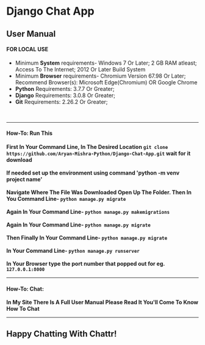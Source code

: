 # Django Chat App

## User Manual

#### FOR LOCAL USE
<ul>
<li>Minimum <b>System</b> requirements- Windows 7 Or Later;  2 GB RAM atleast;  Access To The Internet;  2012 Or Later Build System</li>
<li>Minimum <b>Browser</b> requirements- Chromium Version 67.98 Or Later; Recommend Browser(s): Microsoft Edge(Chromium) OR Google Chrome</li>
<li><b>Python</b> Requirements: 3.7.7 Or Greater;</li>
<li><b>Django</b> Requirements: 3.0.8 Or Greater;</li>
<li><b>Git</b> Requirements: 2.26.2 Or Greater;</li>
</ul></br>
<hr/>


#### How-To: Run This
**First In Your Command Line, In The Desired Location `git clone https://github.com/Aryan-Mishra-Python/Django-Chat-App.git` wait for it download**</br></br>
**If needed set up the environment using command 'python -m venv project name'**</br></br>
**Navigate Where The File Was Downloaded Open Up The Folder. Then In You Command Line- `python manage.py migrate`**</br></br>
**Again In Your Command Line- `python manage.py makemigrations`**</br></br>
**Again In Your Command Line- `python manage.py migrate`**</br></br>
**Then Finally In Your Command Line- `python manage.py migrate`**</br></br>
**In Your Command Line- `python manage.py runserver`**</br></br>
**In Your Browser type the port number that popped out for eg. `127.0.0.1:8000`**</br>
<hr/>


#### How-To: Chat:
**In My Site There Is A Full User Manual Please Read It You'll Come To Know How To Chat**</br>
<hr/>


## Happy Chatting With Chattr!

